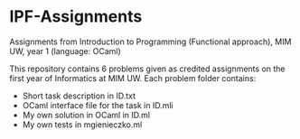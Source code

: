 # IPF-Assignments
Assignments from  Introduction to Programming (Functional approach), MIM UW, year 1 (language: OCaml)

This repository contains 6 problems given as credited assignments on the first year of Informatics at MIM UW.
Each problem folder contains:
- Short task description in ID.txt
- OCaml interface file for the task in ID.mli
- My own solution in OCaml in ID.ml
- My own tests in mgienieczko.ml
